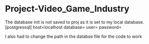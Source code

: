 # Project-Video_Game_Industry

The database init is not saved to proj as it is set to my local database.
[postgressql]
host=localhost
database=<your database name>
user=<your username>
password=<your pass>

  
  
  I also had to change the path in the databse file for the code to work
